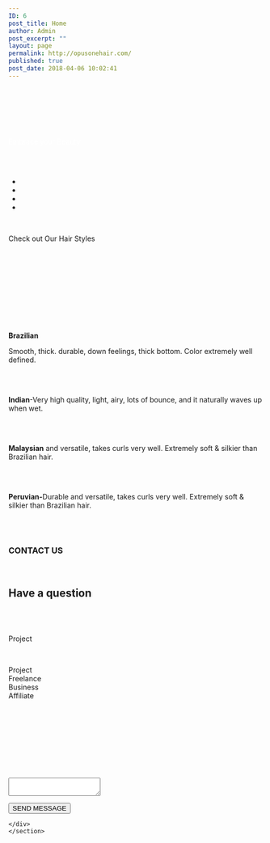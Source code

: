 ```yaml
---
ID: 6
post_title: Home
author: Admin
post_excerpt: ""
layout: page
permalink: http://opusonehair.com/
published: true
post_date: 2018-04-06 10:02:41
---
```

<section class="fw-main-row  auto  fw-section-position-back">
			<div class="fw-container">
		<div class="fw-row">
	<div id="column-5b68b367e7e8e" class="fw-col-sm-12 tf-sh-8ce9b9339a62888ba514592d7855dfff">
	<div class="fw-wrap-col-inner clearfix  ">
				<div class="fw-col-inner">
			<div class="fw-text-box tf-sh-53e102c3c0142f4074c0b8fddb3ab01d ">
	<div class="fw-text-inner">
		<div class="brz-root__container brz-reset-all">
<section id="zhpfhuvtaq" class="brz-section css-lfbrd7">
<div class="brz-section__items">
<div class="brz-section__content">
<div class="brz-bg css-8265qr">
<div class="brz-bg-media">
<div class="brz-bg-image"> </div>
<div class="brz-bg-color"> </div>
</div>
<div class="brz-bg-content">
<div class="brz-container__wrap css-1a0jaqk">
<div class="brz-container css-fo2o23">
<div class="brz-row__container">
<div class="brz-bg brz-d-xs-flex brz-flex-xs-wrap css-i3a6sh">
<div class="brz-bg-media">
<div class="brz-bg-color"> </div>
</div>
<div class="brz-bg-content">
<div class="brz-row css-1cad2o0">
<div class="brz-columns css-19rf22h">
<div class="brz-bg brz-d-xs-flex css-lqtvr5">
<div class="brz-bg-media">
<div class="brz-bg-color"> </div>
</div>
<div class="brz-bg-content">
<div class="brz-wrapper css-6fvry1">
<div class="brz-bg brz-d-xs-flex brz-flex-xs-wrap css-1szh5xq">
<div class="brz-bg-media">
<div class="brz-bg-color"> </div>
</div>
<div class="brz-bg-content">
<div class="brz-d-xs-flex css-1ob677i">
<div class="brz-rich-text">
<p class="brz-text-lg-right brz-tp-heading1"><span style="color: #ffffff">Embrace your Beauty</span></p>
</div>
</div>
</div>
</div>
</div>
</div>
</div>
</div>
</div>
</div>
</div>
</div>
</div>
</div>
</div>
</div>
</div>
</div>
</section>
<section id="ltymlwfghx" class="brz-section css-lfbrd7">
<div class="brz-section__items">
<div class="brz-section__content">
<div class="brz-bg css-nfy532">
<div class="brz-bg-media">
<div class="brz-bg-color"> </div>
</div>
<div class="brz-bg-content">
<div class="brz-container__wrap css-ho9erg">
<div class="brz-container css-fo2o23">
<div class="brz-wrapper css-6fvry1">
<div class="brz-bg brz-d-xs-flex brz-flex-xs-wrap css-1szh5xq">
<div class="brz-bg-media">
<div class="brz-bg-color"> </div>
</div>
<div class="brz-bg-content">
<div class="brz-d-xs-flex css-q2hqk1">
<div class="brz-wp-shortcode css-1erx88j">
<div><div class="woocommerce columns-4"><ul class="products columns-4">
<li class="product-category product first">
	</li>
<li class="product-category product">
	</li>
<li class="product-category product">
	</li>
<li class="product-category product last">
	</li>
</ul>
</div></div>
</div>
</div>
</div>
</div>
</div>
<div class="brz-wrapper css-6fvry1">
<div class="brz-bg brz-d-xs-flex brz-flex-xs-wrap css-1szh5xq">
<div class="brz-bg-media">
<div class="brz-bg-color"> </div>
</div>
<div class="brz-bg-content">
<div class="brz-d-xs-flex css-1ob677i">
<div class="brz-rich-text">
<p class="brz-tp-heading1"><span class="brz-cp-color7">Check out Our Hair Styles</span></p>
<p class="brz-tp-paragraph"><span style="color: #73777f;letter-spacing: 0px;background-color: initial;text-align: initial"> </span></p>
<p class="brz-tp-paragraph"><span class="brz-cp-color7"> </span><span style="color: #73777f;background-color: initial"> </span></p>
</div>
</div>
</div>
</div>
</div>
<div class="brz-row__container">
<div class="brz-bg brz-d-xs-flex brz-flex-xs-wrap css-i3a6sh">
<div class="brz-bg-media">
<div class="brz-bg-color"> </div>
</div>
<div class="brz-bg-content">
<div class="brz-row css-1cad2o0">
<div class="brz-columns css-19rf22h">
<div class="brz-bg brz-d-xs-flex css-lqtvr5">
<div class="brz-bg-media">
<div class="brz-bg-color"> </div>
</div>
<div class="brz-bg-content">
<div class="brz-row__container">
<div class="brz-bg brz-d-xs-flex brz-flex-xs-wrap css-i3a6sh">
<div class="brz-bg-media">
<div class="brz-bg-color"> </div>
</div>
<div class="brz-bg-content">
<div class="brz-row css-10jdpoz">
<div class="brz-columns css-1ivqk4u">
<div class="brz-bg brz-d-xs-flex css-lqtvr5">
<div class="brz-bg-media">
<div class="brz-bg-color"> </div>
</div>
<div class="brz-bg-content">
<div class="brz-wrapper css-6fvry1">
<div class="brz-bg brz-d-xs-flex brz-flex-xs-wrap css-1szh5xq">
<div class="brz-bg-media">
<div class="brz-bg-color"> </div>
</div>
<div class="brz-bg-content">
<div class="brz-d-xs-flex css-1ob677i">
<div class="brz-rich-text">
<p class="brz-tp-paragraph"><strong class="brz-cp-color7">Brazilian</strong><span class="brz-cp-color7"> </span></p>
<p class="brz-tp-paragraph"><span class="brz-cp-color7">Smooth, thick. durable, down feelings, thick bottom. Color extremely well defined.</span></p>
</div>
</div>
</div>
</div>
</div>
</div>
</div>
</div>
<div class="brz-columns css-1ivqk4u">
<div class="brz-bg brz-d-xs-flex css-lqtvr5">
<div class="brz-bg-media">
<div class="brz-bg-color"> </div>
</div>
<div class="brz-bg-content">
<div class="brz-wrapper css-6fvry1">
<div class="brz-bg brz-d-xs-flex brz-flex-xs-wrap css-1szh5xq">
<div class="brz-bg-media">
<div class="brz-bg-color"> </div>
</div>
<div class="brz-bg-content">
<div class="brz-d-xs-flex css-1ob677i">
<div class="brz-rich-text">
<p class="brz-tp-paragraph"><strong class="brz-cp-color7">Indian</strong><span class="brz-cp-color7">-Very high quality, light, airy, lots of bounce, and it naturally waves up when wet.</span></p>
</div>
</div>
</div>
</div>
</div>
</div>
</div>
</div>
<div class="brz-columns css-1ivqk4u">
<div class="brz-bg brz-d-xs-flex css-lqtvr5">
<div class="brz-bg-media">
<div class="brz-bg-color"> </div>
</div>
<div class="brz-bg-content">
<div class="brz-wrapper css-6fvry1">
<div class="brz-bg brz-d-xs-flex brz-flex-xs-wrap css-1szh5xq">
<div class="brz-bg-media">
<div class="brz-bg-color"> </div>
</div>
<div class="brz-bg-content">
<div class="brz-d-xs-flex css-1ob677i">
<div class="brz-rich-text">
<p class="brz-tp-paragraph"><strong class="brz-cp-color7">Malaysian</strong><span class="brz-cp-color7"> and versatile, takes curls very well. Extremely soft &amp; silkier than Brazilian hair.</span></p>
</div>
</div>
</div>
</div>
</div>
</div>
</div>
</div>
<div class="brz-columns css-1ivqk4u">
<div class="brz-bg brz-d-xs-flex css-lqtvr5">
<div class="brz-bg-media">
<div class="brz-bg-color"> </div>
</div>
<div class="brz-bg-content">
<div class="brz-wrapper css-6fvry1">
<div class="brz-bg brz-d-xs-flex brz-flex-xs-wrap css-1szh5xq">
<div class="brz-bg-media">
<div class="brz-bg-color"> </div>
</div>
<div class="brz-bg-content">
<div class="brz-d-xs-flex css-1ob677i">
<div class="brz-rich-text">
<p class="brz-tp-paragraph"><strong class="brz-cp-color7">Peruvian-</strong><span class="brz-cp-color7">Durable and versatile, takes curls very well. Extremely soft &amp; silkier than Brazilian hair.</span></p>
</div>
</div>
</div>
</div>
</div>
</div>
</div>
</div>
</div>
</div>
</div>
</div>
</div>
</div>
</div>
</div>
</div>
</div>
</div>
</div>
</div>
</div>
</div>
</div>
</div>
</section>
<section id="nnpyahqguv" class="brz-section css-lfbrd7">
<div class="brz-section__items">
<div class="brz-section__content">
<div class="brz-bg css-3zxwv">
<div class="brz-bg-media">
<div class="brz-bg-video"></div>
<div class="brz-bg-map"></div>
<div class="brz-bg-color"> </div>
</div>
<div class="brz-bg-content">
<div class="brz-container__wrap css-ho9erg">
<div class="brz-container css-1tiuyf9">
<div class="brz-wrapper css-6fvry1">
<div class="brz-bg brz-d-xs-flex brz-flex-xs-wrap css-x43dbv">
<div class="brz-bg-media">
<div class="brz-bg-color"> </div>
</div>
<div class="brz-bg-content">
<div class="brz-d-xs-flex css-1ob677i">
<div class="brz-rich-text">
<h3 class="brz-text-lg-center brz-tp-paragraph"><span class="brz-cp-color3" style="background-color: transparent">CONTACT US</span></h3>
</div>
</div>
</div>
</div>
</div>
<div class="brz-wrapper css-6fvry1">
<div class="brz-bg brz-d-xs-flex brz-flex-xs-wrap css-1szh5xq">
<div class="brz-bg-media">
<div class="brz-bg-color"> </div>
</div>
<div class="brz-bg-content">
<div class="brz-d-xs-flex css-1ob677i">
<div class="brz-rich-text">
<h2 class="brz-tp-heading2 brz-text-lg-center"><span class="brz-cp-color2">Have a question</span></h2>
</div>
</div>
</div>
</div>
</div>
<div class="brz-wrapper css-b75mnq">
<div class="brz-bg brz-d-xs-flex brz-flex-xs-wrap css-1trd8bt">
<div class="brz-bg-media">
<div class="brz-bg-color"> </div>
</div>
<div class="brz-bg-content">
<div class="brz-d-xs-flex css-1ob677i">
<div class="brz-spacer css-1tb6bj5"> </div>
</div>
</div>
</div>
</div>
<div class="brz-wrapper css-6fvry1">
<div class="brz-bg brz-d-xs-flex brz-flex-xs-wrap css-1szh5xq">
<div class="brz-bg-media">
<div class="brz-bg-color"> </div>
</div>
<div class="brz-bg-content">
<div class="brz-d-xs-flex css-1ob677i">
<div class="brz-form css-m3gvww">
<form action="http://opusonehair.com/wp-admin/admin-ajax.php?action=brizy_submit_form">
<div class="brz-form__fields css-a5cfed">
<div class="brz-form__item css-1rc0l2d"></div>
<div class="brz-form__item css-1rc0l2d"></div>
<div class="brz-form__item css-i9dv9s">
<div>
<div class="brz-control__select">
<div class="brz-control__select-current">
<div class="brz-control__select-option" title="">Project</div>
<p> </p>
</div>
<div class="brz-control__select-options">
<div class="brz-ed-scroll-pane" style="height: 208px">
<div class="brz-ed-scroll-inner" style="height: 208px">
<div class="brz-control__select-option" title="0">Project</div>
<div class="brz-control__select-option" title="1">Freelance</div>
<div class="brz-control__select-option" title="2">Business</div>
<div class="brz-control__select-option" title="3">Affiliate</div>
</div>
<div class="brz-ed-wide-track">
<div class="brz-ed-wide-thumb"> </div>
</div>
<div class="brz-ed-tall-track">
<div class="brz-ed-tall-thumb"> </div>
</div>
</div>
</div>
<p></p>
</div>
</div>
</div>
<div class="brz-form__item css-9591s6"><textarea id="ieqtmhzdpd" class="brz-textarea brz-form__field" name="ieqtmhzdpd"></textarea></div>
</div>
<p><button class="brz-btn css-37phs0"><span class="brz-span brz-text__editor">SEND MESSAGE</span></button></p>
</form>
</div>
</div>
</div>
</div>
</div>
</div>
</div>
</div>
</div>
</div>
</div>
</section>
</div>
	</div>
</div>		</div>
	</div>
</div></div>

	</div>
	</section>

<!-- 5796d319ef0bed92ab61bcf446de0baf -->